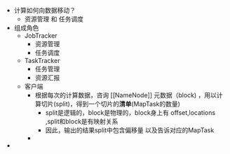 - 计算如何向数据移动？
	- 资源管理 和 任务调度
- 组成角色
	- JobTracker
		- 资源管理
		- 任务调度
	- TaskTracker
		- 任务管理
		- 资源汇报
	- 客户端
		- 根据每次的计算数据，咨询 [[NameNode]] 元数据（block) ，用以计算切片(split)，得到一个切片的**清单**(MapTask的数量)
			- split是逻辑的，block是物理的，block身上有 offset,locations ,split和block是有映射关系
			- 因此，输出的结果split中包含偏移量 以及告诉对应的MapTask
		-
-